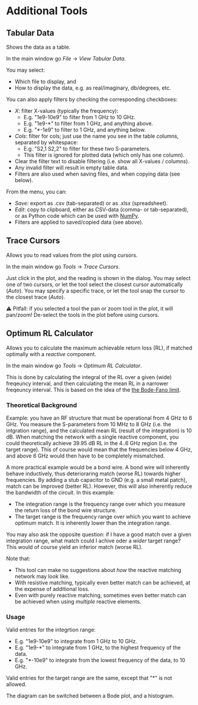 Additional Tools
================

Tabular Data
------------

Shows the data as a table.

In the main window go *File* → *View Tabular Data*.

You may select:
- Which file to display, and 
- How to display the data, e.g. as real/imaginary, db/degrees, etc.

You can also apply filters by checking the corresponding checkboxes:
- *X*: filter X-values (typically the frequency):
    - E.g. "1e9-10e9" to filter from 1 GHz to 10 GHz.
    - E.g. "1e9-*" to filter from 1 GHz, and anything above.
    - E.g. "*-1e9" to filter to 1 GHz, and anything below.
- *Cols*: filter for cols; just use the name you see in the table columns, separated by whitespace:
    - E.g. "S2,1 S2,2" to filter for these two S-parameters.
    - This filter is ignored for plotted data (which only has one column).
- Clear the filter text to disable filtering (i.e. show all X-values / columns).
- Any invalid filter will result in empty table data.
- Filters are also used when saving files, and when copying data (see below).

From the menu, you can:
- *Save*: export as .csv (tab-separated) or as .xlsx (spreadsheet).
- *Edit*: copy to clipboard, either as CSV-data (comma- or tab-separated), or as Python code which can be used with [NumPy](https://numpy.org/).
- Filters are applied to saved/copied data (see above).

Trace Cursors
-------------

Allows you to read values from the plot using cursors.

In the main window go *Tools* → *Trace Cursors*.

Just click in the plot, and the reading is shown in the dialog. You may select one of two cursors, or let the tool select the closest cursor automatically (*Auto*). You may specify a specific trace, or let the tool snap the cursor to the closest trace (*Auto*).

⚠️ Pitfall: if you selected a tool the pan or zoom tool in the plot, it will pan/zoom! De-select the tools in the plot before using cursors.


Optimum RL Calculator
---------------------

Allows you to calculate the maximum achievable return loss (RL), if matched optimally with a *reactive* component.

In the main window go *Tools* → *Optimum RL Calculator*.

This is done by calculating the integral of the RL over a given (wide) freqeuncy interval, and then calculating the mean RL in a narrower freqeuncy interval. This is based on the idea of the [the Bode-Fano limit](https://eng.libretexts.org/Bookshelves/Electrical_Engineering/Electronics/Microwave_and_RF_Design_III_-_Networks_(Steer)/07%3A_Chapter_7/7.2%3A_Fano-Bode_Limits).

### Theoretical Background

Example: you have an RF structure that must be operational from 4 GHz to 6 GHz. You measure the S-parameters from 10 MHz to 8 GHz (i.e. the intgration range), and the calculated mean RL (result of the integration) is 10 dB. When matching the network with a single reactive component, you could theoretically achieve 39.95 dB RL in the 4..6 GHz region (i.e. the target range). This of course would mean that the frequencies below 4 GHz, and above 6 GHz would then have to be completely mismatched.

A more practical example would be a bond wire. A bond wire will inherently behave inductively, thus deterioraring match (worse RL) towards higher frequencies. By adding a stub capacitor to GND (e.g. a small metal patch), match can be improved (better RL). However, this will also inherently reduce the bandwidth of the circuit. In this example:
- The integration range is the frequency range over which you measure the return loss of the bond wire structure.
- The target range is the frequency range over which you want to achieve optimum match. It is inherently lower than the integration range.

You may also ask the opposite question: if I have a good match over a given integration range, what match could I achive oder a *wider* target range? This would of course yield an inferior match (worse RL).

Note that:
- This tool can make no suggestions about *how* the reactive matching network may look like.
- With resistive matching, typically even better match can be achieved, at the expense of additional loss.
- Even with purely reactive matching, sometimes even better match can be achieved when using *multiple* reactive elements.

### Usage

Valid entries for the integrtion range:
- E.g. "1e9-10e9" to integrate from 1 GHz to 10 GHz.
- E.g. "1e9-*" to integrate from 1 GHz, to the highest frequency of the data.
- E.g. "*-10e9" to integrate from the lowest frequency of the data, to 10 GHz.

Valid entries for the target range are the same, except that "*" is not allowed.

The diagram can be switched between a Bode plot, and a histogram.
